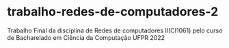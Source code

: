 # trabalho-redes-de-computadores-2
Trabalho Final da disciplina de Redes de computadores II(CI1061) pelo curso de Bacharelado em Ciência da Computação UFPR 2022 
